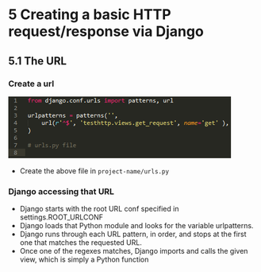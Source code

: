 # 5 Creating a basic HTTP request/response via Django

## 5.1  The URL

### Create a url
![urlconfig](images/urlconfig.png)

* Create the above file in `project-name/urls.py`

### Django accessing that URL

* Django starts with the root URL conf specified in settings.ROOT_URLCONF
* Django loads that Python module and looks for the variable urlpatterns.
* Django runs through each URL pattern, in order, and stops at the first one that matches the requested URL.
* Once one of the regexes matches, Django imports and calls the given view, which is simply a Python function
